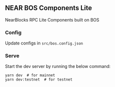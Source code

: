 ## NEAR BOS Components Lite

NearBlocks RPC Lite Components built on BOS

### Config

Update configs in `src/bos.config.json`

### Serve

Start the dev server by running the below command:

```
yarn dev  # for mainnet
yarn dev:testnet  # for testnet
```
